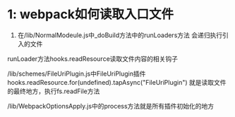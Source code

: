 # 1: webpack如何读取入口文件
1) 在/lib/NormalModeule.js中_doBuild方法中的runLoaders方法
会递归执行引入的文件

runLoader方法hooks.readResource读取文件内容的相关钩子

/lib/schemes/FileUriPlugin.js中FileUriPlugin插件hooks.readResource.for(undefined).tapAsync("FileUriPlugin")
就是读取文件的最终地方，执行fs.readFile方法

/lib/WebpackOptionsApply.js中的process方法就是所有插件初始化的地方
